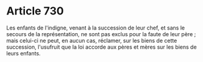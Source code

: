 # Article 730

Les enfants de l'indigne, venant à la succession de leur chef, et sans le secours de la représentation, ne sont pas exclus pour la faute de leur père ; mais celui-ci ne peut, en aucun cas, réclamer, sur les biens de cette succession, l'usufruit que la loi accorde aux pères et mères sur les biens de leurs enfants.
